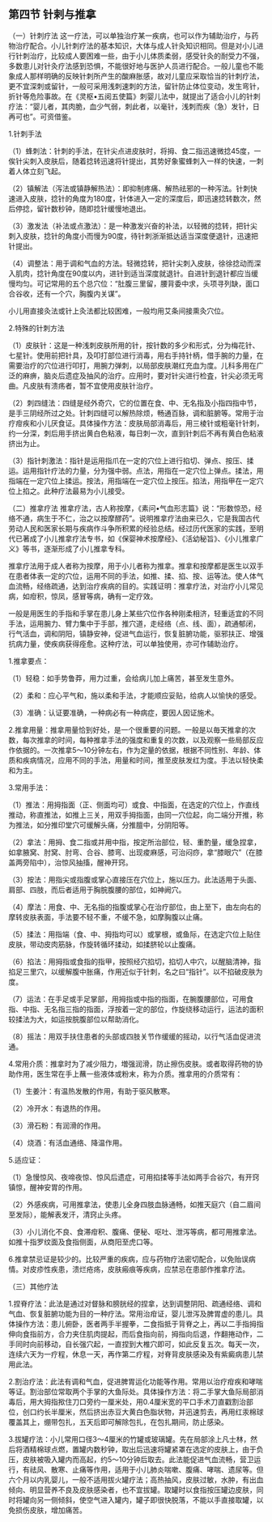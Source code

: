 ## 第四节 针剌与推拿

（一）针刺疗法 这一疗法，可以单独治疗某一疾病，也可以作为辅助治疗，与药物治疗配合。小儿针刺疗法的基本知识，大体与成人针灸知识相同。但是对小儿进行针刺治疗，比较成人要困难一些，由于小儿体质柔弱，感受针灸的耐受力不强，多数患儿对针灸疗法感到恐惧，不能很好地与医护人员进行配合。一般儿童也不能象成人那样明确的反映针刺所产生的酸麻胀感，故对儿童应采取恰当的针刺疗法，更不宜深刺或留针，一般可采用浅刺速刺的方法，留针防止体位变动，发生弯针，折针等危险事故。在《灵枢•五阅五使篇》刺婴儿法中，就提出了适合小儿的针刺疗法：“婴儿者，其肉脆，血少气弱，刺此者，以毫针，浅刺而疾（急）发针，日再可也”。可资借鉴。

1.针刺手法

（1）蜂刺法：针刺的手法，在针尖点进皮肤时，将拇、食二指迅速微捻45度，一俟针尖刺入皮肤后，随着捻转迅速将针提出，其势好象蜜蜂刺入一样的快速，一刺着人体立刻飞起。

（2）镇解法（泻法或镇静解热法）：即抑制疼痛、解热祛邪的一种泻法。针刺快速进入皮肤，捻针的角度为180度，针体进入一定的深度后，即迅速捻转数次，然后停捻，留针数秒钟，随即捻针缓慢地退出。

（3）激发法（补法或点激法）：是一种激发兴奋的补法，以轻微的捻转，把针尖刺入皮肤，捻针的角度小而慢为90度，待针刺浙渐抵达适当深度便退针，迅速把针提出。

（4）调整法：用于调和气血的方法。轻微捻转，把针尖刺入皮肤，徐徐捻动而深入肌肉，捻针角度在90度以内，进针到适当深度就退针。自进针到退针都应当缓慢均匀。可记常用的五个总穴位：“肚腹三里留，腰背委中求，头项寻列缺，面口合谷收，还有一个穴，胸腹内关谋”。

小儿用直接灸法或针上灸法都比较困难，一般均用艾条间接熏灸穴位。

2.特殊的针刺方法

（1）皮肤针：这是一种浅刺皮肤所用的针，按针数的多少和形式，分为梅花针、七星针。使用前把针具，及叩打部位进行消毒，用右手持针柄，借手腕的力量，在需要治疗的穴位进行叩打，用腕力弹刺，以局部皮肤潮红充血为度。儿科多用在广泛的麻痹，脑炎后遗症及抽风的治疗。应用时，要对针尖进行检査，针尖必须无弯曲。凡皮肤有溃疡者，暂不宜使用皮肤针治疗。

（2）刺四缝法：四缝是经外奇穴，它的位置在食、中、无名指及小指四指中节，是手三阴经所过之处。针刺四缝可以解热除烦，畅通百脉，调和脏腑等。常用于治疗疳疾和小儿厌食证。具体操作方法：皮肤局部消毒后，用三棱针或粗毫针针刺，约一分深，刺后用手挤出黄白色粘液，每日刺一次，直到针刺后不再有黄白色粘液挤出为止。

（3）指针刺激法：指针是运用指爪在一定的穴位上进行掐切、弹点、按压、揉运。运用指针疗法的力量，分为强中弱。点法，用指在一定穴位上弹点。揉法，用指端在一定穴位上揉运。按法，用指端在一定穴位上按压。掐法，用指甲在一定穴位上掐之。此种疗法最易为小儿接受。

（二）推拿疗法 推拿疗法，古人称按摩，《素问•气血形志篇》说：“形数惊恐，经络不通，病生于不仁，治之以按摩醪药”。说明推拿疗法由来已久，它是我国古代劳动人民和医家长期与疾病作斗争所积累的经验总结。经过历代医家的实践，至明代已著成了小儿推拿疗法专书，如《保婴神术按摩经》、《活幼秘旨》、《小儿推拿广义》等书，逐渐形成了小儿推拿专科。

推拿疗法用于成人者称为按摩，用于小儿者称为推拿。推拿和按摩都是医生以双手在患者体表一定的穴位，运用不同的手法，如推、揉、掐、按、运等法。使人体气血流畅，经络疏通，达到治疗疾病的目的。实践证明：推拿疗法，对治疗小儿常见病，如疳积，惊凤，感冒等病，确有一定疗效。

一般是用医生的手指和手掌在患儿身上某些穴位作各种刚柔相济，轻重适宜的不同手法，运用腕力、臂力集中于手部，推穴道，走经络（点、线、面），疏通郁闭，行气活血，调和阴阳，镇静安神，促进气血运行，恢复脏腑功能，驱邪扶正、增强抗病力量，使疾病获得痊愈。这种疗法，可以单独使用，亦可作辅助治疗。

1.推拿要点：

（1）轻稳：如手势鲁莽，用力过重，会给病儿加上痛苦，甚至发生意外。

（2）柔和：应心平气和，施以柔和手法，才能顺应妥贴，给病人以愉快的感受。

（3）准确：认证要准确，一种病必有一种病症，要因人因证施术。

2.推拿用量：推拿用量恰到好处，是一个很重要的问题。一般是以毎天推拿的次数，每次推拿的时间，每种推拿手法的强度和重复的次数，以及观察一些局部反应作依据的。一次推拿5〜10分钟左右，作为定量的依据，根据不同性别、年龄、体质和疾病情况，应用不同的手法，用量和时间，推至皮肤发红为度。手法以轻快柔和为主。

3.常用手法：

（1）推法：用拇指面（正、侧面均可）或食、中指面，在选定的穴位上，作直线推动，称直推法，如推上三关，用双手拇指面，由同一穴位起，向二端分开推，称为推法，如分推印堂穴可缓解头痛，分推膻中，分阴阳等。

（2）拿法：用拇、食二指或并用中指，按定所治部位，轻、重酌量，缓急捏拿，如拿腋窝、肘窝、肘弯、合谷、膝弯、出现痠麻感，可治闷痧，拿“膝眼穴”（在膝盖两旁陷中），治惊风抽搐，醒神开窍。

（3）按法：用指尖或指腹或掌心直接压在穴位上，施以压力。此法适用于头面、肩部、四肢，而后者适用于胸脘腹腰的部位，如神阙穴。

（4）摩法：用食、中、无名指的指腹或掌心在治疗部位，由上至下，由左向右的摩转皮肤表面，手法要不轻不重，不缓不急，如摩胸腹以止痛。

（5）揉法：用指端（食、中、拇指均可以）或掌根，或鱼际，在选定穴位上贴住皮肤，带动皮肉筋脉，作旋转循环揉动，如揉脐轮以止腹痛。

（6）掐法：用拇指或食指的指甲，按照经穴掐切，掐切人中穴，以醒脑清神，指掐足三里穴，以缓解腹中胀痛，作用近似于针刺，名之曰“指针”。以不掐破皮肤为度。

（7）运法：在手足或手足掌部，用拇指或中指的指面，在腕腹腰部位，可用食指、中指、无名指三指的指面，浮按着一定的部位，作旋绕移动运行，运法的面积较揉法为大，如运按脘腹部位以帮助消化。

（8）摇法：用双手扶住患者的头部或四肢关节作缓缓的摇动，以行气活血促进流通。

4.常用介质：推拿时为了减少阻力，増强润滑，防止擦伤皮肤。或者取得药物的协助作用，医生常在手上蘸一些液体或粉末，称为介质。推拿用的介质常有：

（1）生姜汁：有温热发散的作用，有助于驱风散寒。

（2）冷开水：有退热的作用。

（3）滑石粉：有润滑的作用。

（4）烧酒：有活血通络、降温作用。

5.适应证：

（1）急慢惊风、夜啼夜惊、惊风后遗症，可用掐揉等手法如两手合谷穴，有开窍镇惊，醒神安胃的作用。

（2）外感疾病，可用推拿法，使患儿全身四肢血脉通畅，如推天庭穴（自二眉间至发际），能解表发汗，清窍止头疼。

（3）小儿消化不良、食滞疳积、腹痛、便秘、呕吐、泄泻等病，都可用推拿法。如推十指罗纹面及食指侧面，从商阳至虎口等。

6.推拿禁忌证是较少的。比较严重的疾病，应与药物疗法密切配合，以免贻误病情。对皮疹性疾患，溃烂疮疡，皮肤瘢痕等疾病，应禁忌在患部作推拿疗法。

（三）其他疗法

1.捏脊疗法：此法是通过对督脉和膀胱经的捏拿，达到调整阴阳、疏通经络、调和气血、恢复脏腑功能为目的一种疗法。常用治疳证，婴儿泄泻及脾胃虚的患儿。具体操作方法：患儿俯卧，医者两手半握拳，二食指抵于背脊之上，再以二手指拇指伸向食指前方，合力夹住肌肉提起，而后食指向前，拇指向后退，作翻捲动作，二手同时向前移动，自长强穴起，一直捏到大椎穴即可，如此反复五次。每天一次，连续六天为一疗程，休息一天，再作第二疗程，对脊背皮肤感染及有紫癜病患儿禁用此法。

2.割治疗法：此法有调和气血，促进脾胃运化功能等作用。常用以治疗疳疾和哮喘等证。割治部位常取两个手掌的大鱼际处。具体操作方法：将二手掌大鱼际局部消毒后，用大拇指揿住刀口旁约一厘米处，用0.4厘米宽的平口手术刀直戳割治部位，创口约长半厘米，然后挤出赤豆大黄白色脂状物，并迅速剪去，再用红汞棉球覆盖其上，绷带包扎，五天后即可解除包扎，在包扎期间，防止感染。

3.拔罐疗法：小儿常用口径3〜4厘米的竹罐或玻璃罐。先在局部涂上凡士林，然后将酒精棉球点燃，置罐内数秒钟，取出后迅速将罐紧罩在选定的皮肤上，由于负压，皮肤被吸入罐内而高起，约5〜10分钟后取去。此法能促进气血流畅，营卫运行，有祛风、散寒、止痛等作用，适用于小儿肺炎喘嗽、腹痛、哮喘、遗尿等。但六个月以内乳婴儿，一般不适用拔火罐疗法；高热抽风，皮肤过敏，水肿，有出血倾向、明显营养不良及皮肤感染者，也不宜拔罐。取罐时以食指按压罐边皮肤，同时将罐向另一侧倾斜，使空气进入罐内，罐子即很快脱落，不能以手直接取罐，以免损伤皮肤，增加痛苦。
